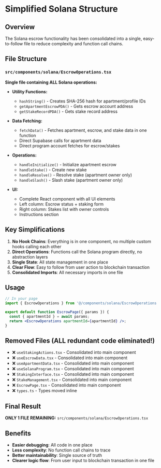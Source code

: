 # Simplified Solana Structure

## Overview
The Solana escrow functionality has been consolidated into a single, easy-to-follow file to reduce complexity and function call chains.

## File Structure

### `src/components/solana/EscrowOperations.tsx`
**Single file containing ALL Solana operations:**

- **Utility Functions:**
  - `hashString()` - Creates SHA-256 hash for apartment/profile IDs
  - `getApartmentEscrowPDA()` - Gets escrow account address
  - `getStakeRecordPDA()` - Gets stake record address

- **Data Fetching:**
  - `fetchData()` - Fetches apartment, escrow, and stake data in one function
  - Direct Supabase calls for apartment data
  - Direct program account fetches for escrow/stakes

- **Operations:**
  - `handleInitialize()` - Initialize apartment escrow
  - `handleStake()` - Create new stake
  - `handleResolve()` - Resolve stake (apartment owner only)
  - `handleSlash()` - Slash stake (apartment owner only)

- **UI:**
  - Complete React component with all UI elements
  - Left column: Escrow status + staking form
  - Right column: Stakes list with owner controls
  - Instructions section

## Key Simplifications

1. **No Hook Chains**: Everything is in one component, no multiple custom hooks calling each other
2. **Direct Operations**: Functions call the Solana program directly, no abstraction layers
3. **Single State**: All state management in one place
4. **Clear Flow**: Easy to follow from user action to blockchain transaction
5. **Consolidated Imports**: All necessary imports in one file

## Usage

```jsx
// In your page
import { EscrowOperations } from '@/components/solana/EscrowOperations';

export default function EscrowPage({ params }) {
  const { apartmentId } = await params;
  return <EscrowOperations apartmentId={apartmentId} />;
}
```

## Removed Files (ALL redundant code eliminated!)
- ❌ `useStakingActions.tsx` - Consolidated into main component
- ❌ `useEscrowData.tsx` - Consolidated into main component  
- ❌ `useApartmentData.tsx` - Consolidated into main component
- ❌ `useSolanaProgram.tsx` - Consolidated into main component
- ❌ `StakingInterface.tsx` - Consolidated into main component
- ❌ `StakeManagement.tsx` - Consolidated into main component
- ❌ `EscrowPage.tsx` - Consolidated into main component
- ❌ `types.ts` - Types moved inline

## Final Result
**ONLY 1 FILE REMAINING:** `src/components/solana/EscrowOperations.tsx`

## Benefits
- **Easier debugging**: All code in one place
- **Less complexity**: No function call chains to trace
- **Better maintainability**: Single source of truth
- **Clearer logic flow**: From user input to blockchain transaction in one file 